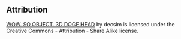 ## Attribution

[WOW. SO OBJECT. 3D DOGE HEAD](https://www.thingiverse.com/thing:626525)
by decsim is licensed under the Creative Commons - Attribution - Share Alike license.
